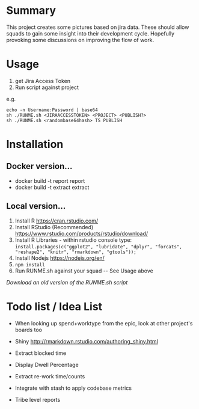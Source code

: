 # Summary

This project creates some pictures based on jira data.
These should allow squads to gain some insight into their development cycle. Hopefully provoking some discussions on improving the flow of work.

# Usage

1. get Jira Access Token
2. Run script against project

e.g.
```
echo -n Username:Password | base64
sh ./RUNME.sh <JIRAACCESSTOKEN> <PROJECT> <PUBLISH?>
sh ./RUNME.sh <randombase64hash> TS PUBLISH
```

# Installation


## Docker version...

* docker build -t report report
* docker build -t extract extract

## Local version...

1. Install R https://cran.rstudio.com/
2. Install RStudio (Recommended) https://www.rstudio.com/products/rstudio/download/
3. Install R Libraries - within rstudio console type: ```install.packages(c("ggplot2", "lubridate", "dplyr", "forcats", "reshape2", "knitr", "rmarkdown", "gtools"));```
4. Install Nodejs https://nodejs.org/en/
5. ```npm install```
6. Run RUNME.sh against your squad -- See Usage above

 *Download an old version of the RUNME.sh script*

# Todo list / Idea List

* When looking up spend+worktype from the epic, look at other project's boards too 
* Shiny http://rmarkdown.rstudio.com/authoring_shiny.html
* Extract blocked time
* Display Dwell Percentage
* Extract re-work time/counts
* Integrate with stash to apply codebase metrics

* Tribe level reports

